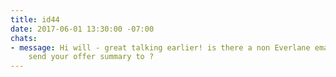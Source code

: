 ```yaml
---
title: id44
date: 2017-06-01 13:30:00 -07:00
chats:
- message: Hi will - great talking earlier! is there a non Everlane email I should
    send your offer summary to ?
---
```


